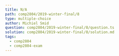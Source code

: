 ```yaml
---
title: N/A
path: comp2804/2019-winter-final/8
type: multiple-choice
author: Michiel Smid
question: comp2804/2019-winter-final/8/question.ts
solution: comp2804/2019-winter-final/8/solution.md
tags:
  - comp2804
  - comp2804-exam
---
```

